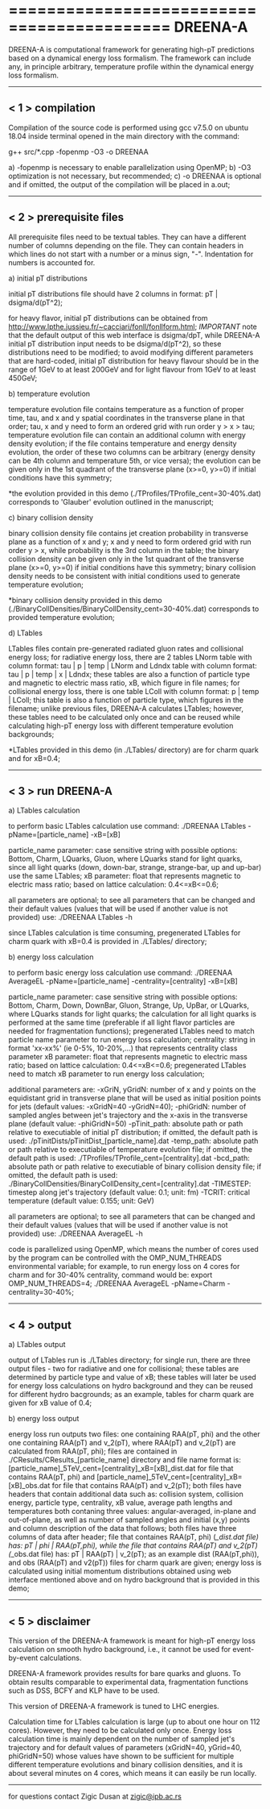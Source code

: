 ===========================================
DREENA-A
===========================================

DREENA-A is computational framework for generating high-pT predictions based on a dynamical energy loss formalism. The framework can include 
any, in principle arbitrary, temperature profile within the dynamical energy loss formalism.


-----------------------------
< 1 > compilation
-----------------------------

Compilation of the source code is performed using gcc v7.5.0 on ubuntu 18.04 inside terminal opened in the main directory with the command:

g++ src/*.cpp -fopenmp -O3 -o DREENAA

a) -fopenmp is necessary to enable parallelization using OpenMP;
b) -O3 optimization is not necessary, but recommended;
c) -o DREENAA is optional and if omitted, the output of the compilation will be placed in a.out;


-----------------------------
< 2 > prerequisite files
-----------------------------

All prerequisite files need to be textual tables. They can have a different number of columns depending on the file. They can contain headers in which
lines do not start with a number or a minus sign, "-". Indentation for numbers is accounted for.

a) initial pT distributions
   
   initial pT distributions file should have 2 columns in format: pT | dsigma/d(pT^2);  

   for heavy flavor, initial pT distributions can be obtained from http://www.lpthe.jussieu.fr/~cacciari/fonll/fonllform.html;
   *IMPORTANT* note that the default output of this web interface is dsigma/dpT, while DREENA-A initial pT distribution input needs to
               be dsigma/d(pT^2), so these distributions need to be modified;
               to avoid modifying different parameters that are hard-coded, initial pT distribution for heavy flavour should be in the range of 1GeV
               to at least 200GeV and for light flavour from 1GeV to at least 450GeV;

b) temperature evolution

   temperature evolution file contains temperature as a function of proper time, tau, and x and y spatial coordinates in the transverse plane
   in that order; tau, x and y need to form an ordered grid with run order y > x > tau;
   temperature evolution file can contain an additional column with energy density evolution; if the file contains temperature and energy
   density evolution, the order of these two columns can be arbitrary (energy density can be 4th column and temperature 5th, or vice versa);
   the evolution can be given only in the 1st quadrant of the transverse plane (x>=0, y>=0) if initial conditions have this symmetry;

   *the evolution provided in this demo (./TProfiles/TProfile_cent=30-40%.dat) corresponds to 'Glauber' evolution outlined in the manuscript;   

c) binary collision density

   binary collision density file contains jet creation probability in transverse plane as a function of x and y; x and y need to form ordered
   grid with run order y > x, while probability is the 3rd column in the table;
   the binary collision density can be given only in the 1st quadrant of the transverse plane (x>=0, y>=0) if initial conditions have this symmetry;
   binary collision density needs to be consistent with initial conditions used to generate temperature evolution;

   *binary collision density provided in this demo (./BinaryCollDensities/BinaryCollDensity_cent=30-40%.dat) corresponds to provided temperature evolution;

d) LTables

   LTables files contain pre-generated radiated gluon rates and collisional energy loss; for radiative energy loss, there are 2 tables LNorm table with
   column format: tau | p | temp | LNorm and Ldndx table with column format: tau | p | temp | x | Ldndx; these tables are also a function of particle
   type and magnetic to electric mass ratio, xB, which figure in file names; for collisional energy loss, there is one table LColl with column format:
   p | temp | LColl; this table is also a function of particle type, which figures in the filename; 
   unlike previous files, DREENA-A calculates LTables; however, these tables need to be calculated only once and can be reused while calculating
   high-pT energy loss with different temperature evolution backgrounds;

   *LTables provided in this demo (in ./LTables/ directory) are for charm quark and for xB=0.4;


-----------------------------
< 3 > run DREENA-A
-----------------------------

a) LTables calculation

   to perform basic LTables calculation use command: ./DREENAA LTables -pName=[particle_name] -xB=[xB]

   particle_name parameter: case sensitive string with possible options: Bottom, Charm, LQuarks, Gluon, where LQuarks stand for light quarks, since
                            all light quarks (down, down-bar, strange, strange-bar, up and up-bar) use the same LTables;
   xB parameter:            float that represents magnetic to electric mass ratio; based on lattice calculation: 0.4<=xB<=0.6;

   all parameters are optional; to see all parameters that can be changed and their default values (values that will be used if another value is not
   provided) use: ./DREENAA LTables -h

   since LTables calculation is time consuming, pregenerated LTables for charm quark with xB=0.4 is provided in ./LTables/ directory;

b) energy loss calculation

   to perform basic energy loss calculation use command: ./DREENAA AverageEL -pName=[particle_name] -centrality=[centrality] -xB=[xB]

   particle_name parameter: case sensitive string with possible options: Bottom, Charm, Down, DownBar, Gluon, Strange, Up, UpBar, or LQuarks, where
                            LQuarks stands for light quarks; the calculation for all light quarks is performed at the same time (preferable
                            if all light flavor particles are needed for fragmentation functions);
                            pregenerated LTables need to match particle name parameter to run energy loss calculation;
   centrality:              string in format 'xx-xx%' (ie 0-5%, 10-20%,...) that represents centrality class parameter
   xB parameter:            float that represents magnetic to electric mass ratio; based on lattice calculation: 0.4<=xB<=0.6;
                            pregenerated LTables need to match xB parameter to run energy loss calculation;
   
   additional parameters are:
   -xGriN, yGridN: number of x and y points on the equidistant grid in transverse plane that will be used as initial position points for jets (default values:
                   -xGridN=40 -yGridN=40);
   -phiGridN:      number of sampled angles between jet's trajectory and the x-axis in the transverse plane (default value: -phiGridN=50)
   -pTinit_path:   absolute path or path relative to executiable of initial pT distribution; if omitted, the default path is used: ./pTinitDists/pTinitDist_[particle_name].dat
   -temp_path:     absolute path or path relative to executiable of temperature evolution file; if omitted, the default path is used: ./TProfiles/TProfile_cent=[centrality].dat
   -bcd_path:      absolute path or path relative to executiable of binary collision density file; if omitted, the default path is used: ./BinaryCollDensities/BinaryCollDensity_cent=[centrality].dat
   -TIMESTEP:      timestep along jet's trajectory (default value: 0.1; unit: fm)
   -TCRIT:         critical temperature (default value: 0.155; unit: GeV)

   all parameters are optional; to see all parameters that can be changed and their default values (values that will be used if another value is not
   provided) use: ./DREENAA AverageEL -h

   code is parallelized using OpenMP, which means the number of cores used by the program can be controlled with the OMP_NUM_THREADS environmental variable; for example,
   to run energy loss on 4 cores for charm and for 30-40% centrality, command would be: export OMP_NUM_THREADS=4; ./DREENAA AverageEL -pName=Charm -centrality=30-40%;


-----------------------------
< 4 > output
-----------------------------

a) LTables output

   output of LTables run is ./LTables directory; for single run, there are three output files - two for radiative and one for collisional; these tables are
   determined by particle type and value of xB;
   these tables will later be used for energy loss calculations on hydro background and they can be reused for different hydro bacgrounds;
   as an example, tables for charm quark are given for xB value of 0.4;

b) energy loss output

   energy loss run outputs two files: one containing RAA(pT, phi) and the other one containing RAA(pT) and v_2(pT), where RAA(pT) and v_2(pT) are calculated
   from RAA(pT, phi);
   files are contained in ./CResults/CResults_[particle_name] directory and file name format is: [particle_name]_5TeV_cent=[centrality]_xB=[xB]_dist.dat
   for file that contains RAA(pT, phi) and [particle_name]_5TeV_cent=[centrality]_xB=[xB]_obs.dat for file that contains RAA(pT) and v_2(pT);
   both files have headers that contain additional data such as: collision system, collision energy, particle type, centrality, xB value, average path lengths
   and temperatures both contaning three values: angular-averaged, in-plane and out-of-plane, as well as number of sampled angles and initial (x,y) points and
   column description of the data that follows;
   both files have three columns of data after header; file that containes RAA(pT, phi) (*_dist.dat file) has: pT | phi | RAA(pT,phi), while the file that
   contains RAA(pT) and v_2(pT) (*_obs.dat file) has: pT | RAA(pT) | v_2(pT);
   as an example dist (RAA(pT,phi)), and obs (RAA(pT) and v2(pT)) files for charm quark are given; energy loss is calculated using initial momentum distributions
   obtained using web interface mentioned above and on hydro background that is provided in this demo;


-----------------------------
< 5 > disclaimer
-----------------------------

This version of the DREENA-A framework is meant for high-pT energy loss calculation on smooth hydro background, i.e., it cannot be used for event-by-event
calculations.

DREENA-A framework provides results for bare quarks and gluons. To obtain results comparable to experimental data, fragmentation functions such as DSS,
BCFY and KLP have to be used.

This version of DREENA-A framework is tuned to LHC energies.

Calculation time for LTables calculation is large (up to about one hour on 112 cores). However, they need to be calculated only once. Energy loss calculation
time is mainly dependent on the number of sampled jet's trajectory and for default values of parameters (xGridN=40, yGrid=40, phiGridN=50) whose values
have shown to be sufficient for multiple different temperature evolutions and binary collision densities, and it is about several minutes on 4 cores,
which means it can easily be run locally.

-------------------------------------------------------

for questions contact Zigic Dusan at zigic@ipb.ac.rs
